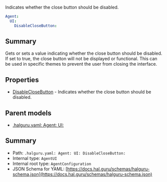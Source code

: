 <!--
title: DisableCloseButton
description: Indicates whether the close button should be disabled.
version: 1.39.0
generated: true
date: 2025-04-24
node: This file is generated by the command-line program: `halguru manual -c -m`
-->


Indicates whether the close button should be disabled.

```yaml
Agent:
  UI:
    DisableCloseButton:
```

## Summary

Gets or sets a value indicating whether the close button should be disabled. If set to true, the close button will not be displayed or functional. This can be used in specific themes to prevent the user from closing the interface.

## Properties

* [DisableCloseButton]((halguru)-agent-ui-disableclosebutton.md) - Indicates whether the close button should be disabled.

## Parent models

* [.halguru.yaml: Agent: UI:]((halguru)-agent-ui.md)
## Summary

* Path: `.halguru.yaml: Agent: UI: DisableCloseButton:`
* Internal type: `AgentUI`
* Internal root type: `AgentConfiguration`
* JSON Schema for YAML: [https://docs.hal.guru/schemas/halguru-schema.json](https://docs.hal.guru/schemas/halguru-schema.json)
